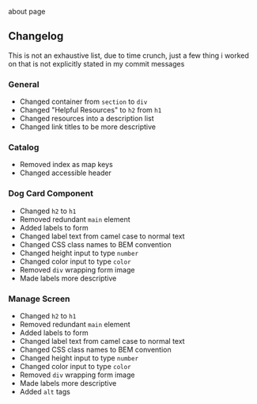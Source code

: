 about page

## Changelog

This is not an exhaustive list, due to time crunch, just a few thing i worked on that is not
explicitly stated in my commit messages

### General

- Changed container from `section` to `div`
- Changed "Helpful Resources" to `h2` from `h1`
- Changed resources into a description list
- Changed link titles to be more descriptive

### Catalog

- Removed index as map keys
- Changed accessible header

### Dog Card Component

- Changed `h2` to `h1`
- Removed redundant `main` element
- Added labels to form
- Changed label text from camel case to normal text
- Changed CSS class names to BEM convention
- Changed height input to type `number`
- Changed color input to type `color`
- Removed `div` wrapping form image
- Made labels more descriptive

### Manage Screen

- Changed `h2` to `h1`
- Removed redundant `main` element
- Added labels to form
- Changed label text from camel case to normal text
- Changed CSS class names to BEM convention
- Changed height input to type `number`
- Changed color input to type `color`
- Removed `div` wrapping form image
- Made labels more descriptive
- Added `alt` tags
